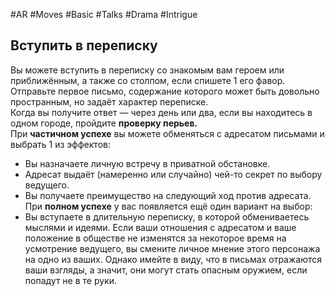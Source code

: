 #AR  #Moves #Basic #Talks #Drama #Intrigue 

## Вступить в переписку  
Вы можете вступить в переписку со знакомым  вам героем или приближённым, а также со столпом, если спишете 1 его фавор. Отправьте первое  письмо, содержание которого может быть довольно пространным, но задаёт характер переписке.  
Когда вы получите ответ — через день или два,  если вы находитесь в одном городе, пройдите  **проверку перьев.**  
При **частичном успехе** вы можете обменяться  с адресатом письмами и выбрать 1 из эффектов:  
-  Вы назначаете личную встречу в приватной  обстановке.  
-  Адресат выдаёт (намеренно или случайно)  чей-то секрет по выбору ведущего.  
-  Вы получаете преимущество на следующий  ход против адресата.  
При **полном успехе** у вас появляется ещё один  вариант на выбор:  
-  Вы вступаете в длительную переписку, в которой обмениваетесь мыслями и идеями. Если  ваши отношения с адресатом и ваше положение в обществе не изменятся за некоторое время на усмотрение ведущего, вы смените личное мнение этого персонажа на одно из ваших.  Однако имейте в виду, что в письмах отражаются ваши взгляды, а значит, они могут стать  опасным оружием, если попадут не в те руки.